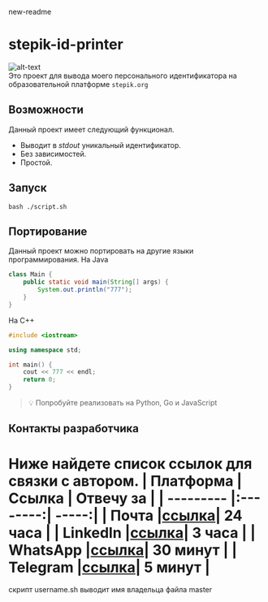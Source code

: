 new-readme
# stepik-id-printer 
![alt-text](https://ucarecdn.com/02b8ff49-8f2b-4ce9-be84-7d4bdc6b9b67/ "")  
Это проект для вывода моего персонального идентификатора на образовательной платформе `stepik.org`
## Возможности
Данный проект имеет следующий функционал.
- Выводит в *stdout* уникальный идентификатор.
- Без зависимостей.
- Простой.
## Запуск
`bash ./script.sh`
## Портирование
Данный проект можно портировать на другие языки программирования.
На Java
```java
class Main {
	public static void main(String[] args) {
		System.out.println("777");
	}
}
```
На С++
```c++
#include <iostream>

using namespace std;

int main() {
	cout << 777 << endl;
	return 0;
}
```

> :bulb: Попробуйте реализовать на Python, Go и JavaScript

## Контакты разработчика
Ниже найдете список ссылок для связки с автором.
| Платформа | Ссылка   | Отвечу за  |
| --------- |:--------:| -----:|
| Почта     |[ссылка](mail.com)| 24 часа  |
| Linkedln  |[ссылка](ln.com)| 3 часа   |
| WhatsApp  |[ссылка](wp.com)| 30 минут |
| Telegram  |[ссылка](t.com)| 5 минут
  |
=======
скрипт username.sh выводит имя владельца файла 
master